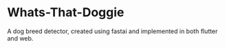 # Whats-That-Doggie
A dog breed detector, created using fastai and implemented in both flutter and web.
